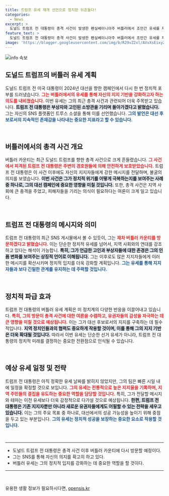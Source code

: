 ```yaml
---
title: 트럼프 유세 재개 선언으로 정치판 뒤흔들다!
categories:
  - News
excerpt: >
  도널드 트럼프 전 대통령이 총격 사건이 발생한 펜실베이니아주 버틀러에서 조만간 유세를 재개한다고 밝혔다. 그는 소셜미디어를 통해 사랑받는 소방 영웅을 기리겠다고 전하며, 멋진 날이 될 것이라 기대감을 나타냈다.
feature_text: >
  도널드 트럼프 전 대통령이 총격 사건이 발생한 펜실베이니아주 버틀러에서 조만간 유세를 재개한다고 밝혔다. 그는 소셜미디어를 통해 사랑받는 소방 영웅을 기리겠다고 전하며, 멋진 날이 될 것이라 기대감을 나타냈다.
image: 'https://blogger.googleusercontent.com/img/b/R29vZ2xl/AVvXsEixyZcFfHzMRdzZMjFBmAUKJYCLCGyLL1o632UiGVXcaFdKo_bkvkuCioo0uUKlGfBVcT3P84aROyZIXSBEx3Aw5nCQ3pTgDom1WDC4m8eifvWiAmWEEVb4x6G_l8C0QH225ldMjyaFvpxGEBGNO37VmDTDMHGhJPq73UglMfDca1-0aw/s1600/blogspot.png'
---
```


<p><img src="https://blogger.googleusercontent.com/img/b/R29vZ2xl/AVvXsEixyZcFfHzMRdzZMjFBmAUKJYCLCGyLL1o632UiGVXcaFdKo_bkvkuCioo0uUKlGfBVcT3P84aROyZIXSBEx3Aw5nCQ3pTgDom1WDC4m8eifvWiAmWEEVb4x6G_l8C0QH225ldMjyaFvpxGEBGNO37VmDTDMHGhJPq73UglMfDca1-0aw/s1600/blogspot.png" alt="info 속보" /></p>

<h2 data-ke-size="size26">도널드 트럼프의 버틀러 유세 계획</h2>

<p data-ke-size="size16">도널드 트럼프 전 미국 대통령이 2024년 대선을 향한 캠페인에서 다시 한 번 정치적 포부를 드러냈습니다. <b><span style="color: #ee2323;">그는 버틀러에서의 유세를 통해 자신의 지지 기반을 강화하고자 하는 의도를 내비쳤습니다.</span></b> 이번 유세는 그의 최근 총격 사건과 관련되어 더욱 주목받고 있습니다. <b><span style="background-color: #21538527;">트럼프 전 대통령은 부상자와 고인된 소방관을 기리며 돌아가겠다고 밝혔습니다.</span></b> 그는 자신의 SNS 플랫폼인 트루스 소셜을 통해 이를 선언했습니다. <b><span style="color: #1a5490;">그의 발언은 대선 후보로서의 지속적인 존재감을 나타내는 중요한 지표라고 할 수 있습니다.</span></b></p>

<p data-ke-size="size16">&nbsp;</p>

<h2 data-ke-size="size26">버틀러에서의 총격 사건 개요</h2>

<p data-ke-size="size16">버틀러 카운티는 최근 도널드 트럼프를 향한 총격 사건으로 크게 흔들렸습니다. <b><span style="color: #ee2323;">그 사건에서 피격된 트럼프 전 대통령은 주변의 경호원들에 의해 안전하게 보호받았습니다.</span></b> 트럼프 전 대통령은 이 사건 이후에도 자신의 지지자들에게 강한 메시지를 전달하며, 불굴의 의지를 보였습니다. <b><span style="background-color: #21538527;">이번 사건은 그가 정치적 위기를 어떻게 극복하는지를 보여주는 사례 중 하나로, 그의 대선 캠페인에 중요한 영향을 미칠 것입니다.</span></b> 또한, 총격 사건은 지역 사회에 큰 충격을 주었고, 피해자들을 기리는 의식이 필요하다는 여론이 크게 일고 있습니다.</p>

<p data-ke-size="size16">&nbsp;</p>

<h2 data-ke-size="size26">트럼프 전 대통령의 메시지와 의미</h2>

<p data-ke-size="size16">트럼프 전 대통령의 최근 SNS 게시물에서 볼 수 있듯이, 그는 <b><span style="color: #ee2323;">재차 버틀러 카운티를 방문하겠다고 밝혔습니다.</span></b> 이는 단순한 정치적 유세를 넘어서, 지역 사회와의 연대를 강조하고 있다는 해석이 가능합니. <b><span style="background-color: #21538527;">특히, 그가 언급한 고인과 부상자들에 대한 존경은 그의 인픔 변화를 보여주는 상징적 언어로 이해됩니다.</span></b> 그는 이후로도 많은 지지자들에게 이러한 메시지를 확산시키며 정치적 입지를 더욱 강화할 계획입니다. <b><span style="color: #1a5490;">그는 유세를 통해 지지자들과 보다 긴밀한 관계를 유지하는 데 주력할 것입니다.</span></b></p>

<p data-ke-size="size16">&nbsp;</p>

<h2 data-ke-size="size26">정치적 파급 효과</h2>

<p data-ke-size="size16">트럼프 전 대통령의 버틀러 유세 계획은 미 정치계의 다양한 반응을 이끌어내고 있습니다. <b><span style="color: #ee2323;">특히, 그의 방문이 총격 사건에 대한 여론을 수렴하고, 유권자들의 감성을 자극하는 데 큰 영향을 미칠 것으로 예상됩니다.</span></b> 이는 그가 대선 후보로서의 지지를 구축하는 데 필수적입니다. <b><span style="background-color: #21538527;">지역 정치인들과의 협력도 중요하게 작용할 것이며, 이를 통해 그의 지지 기반은 더욱 확대될 것입니다.</span></b> 따라서 이번 유세는 단순한 선거 유세가 아니라, 트럼프 전 대통령의 정치적 미래를 결정하는 중요한 전환점으로 인식될 수 있습니다.</p>

<p data-ke-size="size16">&nbsp;</p>

<h2 data-ke-size="size26">예상 유세 일정 및 전략</h2>

<p data-ke-size="size16">트럼프 전 대통령은 아직 정확한 유세 날짜를 밝히지 않았지만, 그의 팀은 빠른 시일 내에 일정을 확정할 것으로 보입니다. <b><span style="color: #ee2323;">그의 유세는 전통적으로 높은 지지율을 기록하며, 지역 주민들의 결집을 유도하는 중요한 역할을 담당할 것입니다.</span></b> 특히, 그가 전달할 메시지와 테마는 이전 유세보다 더욱 감정적으로 다가설 것으로 예상됩니다. <b><span style="background-color: #21538527;">한편, 트럼프 전 대통령은 기존 지지자뿐만 아니라 새로운 유권자들에게도 어필할 수 있는 전략을 세우고 있습니다.</span></b> 이는 그의 주요 목표 중 하나로, 대선에서의 성공 가능성을 높이기 위해 중점을 두고 있는 부분입니다. <b><span style="color: #1a5490;">그의 유세는 정치적 성공을 보장하는 중요한 요소로 작용할 것입니다.</span></b></p>

<p data-ke-size="size16">&nbsp;</p>

<hr />

<ul>
    <li>도널드 트럼프 전 대통령은 총격 사건 이후 버틀러 카운티에 다시 방문할 예정이다.</li>
    <li>그는 SNS를 통해 자신의 의지를 확고히 하고 있다.</li>
    <li>버틀러 유세는 그의 정치적 입지를 강화하는 데 중요한 역할을 할 것이다.</li>
</ul>

<hr />

<p data-ke-size="size16">&nbsp;</p>
유용한 생활 정보가 필요하시다면, <a href="https://opensis.kr" rel="dofollow">opensis.kr</a>


